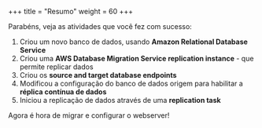 +++
title = "Resumo"
weight = 60
+++

Parabéns, veja as atividades que você fez com sucesso:

1. Criou um novo banco de dados, usando **Amazon Relational Database Service**
2. Criou uma **AWS Database Migration Service replication instance** - que permite replicar dados
3. Criou os **source and target database endpoints**
4. Modificou a configuração do banco de dados origem para habilitar a **réplica contínua de dados**
5. Iniciou a replicação de dados através de uma **replication task**

Agora é hora de migrar e configurar o webserver!

